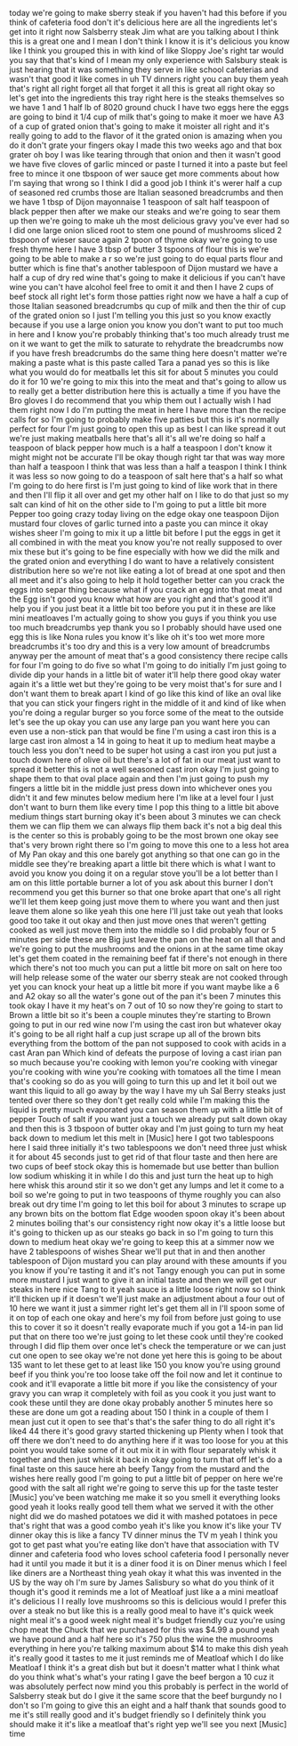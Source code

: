 today we're going to make sberry steak if you haven't had this before if you think of cafeteria food don't it's delicious here are all the ingredients let's get into it right now Salsberry steak Jim what are you talking about I think this is a great one and I mean I don't think I know it is it's delicious you know like I think you grouped this in with kind of like Sloppy Joe's right tar would you say that that's kind of I mean my only experience with Salsbury steak is just hearing that it was something they serve in like school cafeterias and wasn't that good it like comes in uh TV dinners right you can buy them yeah that's right all right forget all that forget it all this is great all right okay so let's get into the ingredients this tray right here is the steaks themselves so we have 1 and 1 half lb of 8020 ground chuck I have two eggs here the eggs are going to bind it 1/4 cup of milk that's going to make it moer we have A3 of a cup of grated onion that's going to make it moister all right and it's really going to add to the flavor of it the grated onion is amazing when you do it don't grate your fingers okay I made this two weeks ago and that box grater oh boy I was like tearing through that onion and then it wasn't good we have five cloves of garlic minced or paste I turned it into a paste but feel free to mince it one tbspoon of wer sauce get more comments about how I'm saying that wrong so I think I did a good job I think it's werer half a cup of seasoned red crumbs those are Italian seasoned breadcrumbs and then we have 1 tbsp of Dijon mayonnaise 1 teaspoon of salt half teaspoon of black pepper then after we make our steaks and we're going to sear them up then we're going to make uh the most delicious gravy you've ever had so I did one large onion sliced root to stem one pound of mushrooms sliced 2 tbspoon of wieser sauce again 2 tpoon of thyme okay we're going to use fresh thyme here I have 3 tbsp of butter 3 tspoons of flour this is we're going to be able to make a r so we're just going to do equal parts flour and butter which is fine that's another tablespoon of Dijon mustard we have a half a cup of dry red wine that's going to make it delicious if you can't have wine you can't have alcohol feel free to omit it and then I have 2 cups of beef stock all right let's form those patties right now we have a half a cup of those Italian seasoned breadcrumbs qu cup of milk and then the thir of cup of the grated onion so I just I'm telling you this just so you know exactly because if you use a large onion you know you don't want to put too much in here and I know you're probably thinking that's too much already trust me on it we want to get the milk to saturate to rehydrate the breadcrumbs now if you have fresh breadcrumbs do the same thing here doesn't matter we're making a paste what is this paste called Tara a panad yes so this is like what you would do for meatballs let this sit for about 5 minutes you could do it for 10 we're going to mix this into the meat and that's going to allow us to really get a better distribution here this is actually a time if you have the Bro gloves I do recommend that you whip them out I actually wish I had them right now I do I'm putting the meat in here I have more than the recipe calls for so I'm going to probably make five patties but this is it's normally perfect for four I'm just going to open this up as best I can like spread it out we're just making meatballs here that's all it's all we're doing so half a teaspoon of black pepper how much is a half a teaspoon I don't know it might might not be accurate I'll be okay though right tar that was way more than half a teaspoon I think that was less than a half a teaspon I think I think it was less so now going to do a teaspoon of salt here that's a half so what I'm going to do here first is I'm just going to kind of like work that in there and then I'll flip it all over and get my other half on I like to do that just so my salt can kind of hit on the other side to I'm going to put a little bit more Pepper too going crazy today living on the edge okay one teaspoon Dijon mustard four cloves of garlic turned into a paste you can mince it okay wishes sheer I'm going to mix it up a little bit before I put the eggs in get it all combined in with the meat you know you're not really supposed to over mix these but it's going to be fine especially with how we did the milk and the grated onion and everything I do want to have a relatively consistent distribution here so we're not like eating a lot of bread at one spot and then all meet and it's also going to help it hold together better can you crack the eggs into separ thing because what if you crack an egg into that meat and the Egg isn't good you know what how are you right and that's good it'll help you if you just beat it a little bit too before you put it in these are like mini meatloaves I'm actually going to show you guys if you think you use too much breadcrumbs yep thank you so I probably should have used one egg this is like Nona rules you know it's like oh it's too wet more more breadcrumbs it's too dry and this is a very low amount of breadcrumbs anyway per the amount of meat that's a good consistency there recipe calls for four I'm going to do five so what I'm going to do initially I'm just going to divide dip your hands in a little bit of water it'll help there good okay water again it's a little wet but they're going to be very moist that's for sure and I don't want them to break apart I kind of go like this kind of like an oval like that you can stick your fingers right in the middle of it and kind of like when you're doing a regular burger so you force some of the meat to the outside let's see the up okay you can use any large pan you want here you can even use a non-stick pan that would be fine I'm using a cast iron this is a large cast iron almost a 14 in going to heat it up to medium heat maybe a touch less you don't need to be super hot using a cast iron you put just a touch down here of olive oil but there's a lot of fat in our meat just want to spread it better this is not a well seasoned cast iron okay I'm just going to shape them to that oval place again and then I'm just going to push my fingers a little bit in the middle just press down into whichever ones you didn't it and few minutes below medium here I'm like at a level four I just don't want to burn them like every time I pop this thing to a little bit above medium things start burning okay it's been about 3 minutes we can check them we can flip them we can always flip them back it's not a big deal this is the center so this is probably going to be the most brown one okay see that's very brown right there so I'm going to move this one to a less hot area of My Pan okay and this one barely got anything so that one can go in the middle see they're breaking apart a little bit there which is what I want to avoid you know you doing it on a regular stove you'll be a lot better than I am on this little portable burner a lot of you ask about this burner I don't recommend you get this burner so that one broke apart that one's all right we'll let them keep going just move them to where you want and then just leave them alone so like yeah this one here I'll just take out yeah that looks good too take it out okay and then just move ones that weren't getting cooked as well just move them into the middle so I did probably four or 5 minutes per side these are Big just leave the pan on the heat on all that and we're going to put the mushrooms and the onions in at the same time okay let's get them coated in the remaining beef fat if there's not enough in there which there's not too much you can put a little bit more on salt on here too will help release some of the water our sberry steak are not cooked through yet you can knock your heat up a little bit more if you want maybe like a 6 and A2 okay so all the water's gone out of the pan it's been 7 minutes this took okay I have it my heat's on 7 out of 10 so now they're going to start to Brown a little bit so it's been a couple minutes they're starting to Brown going to put in our red wine now I'm using the cast iron but whatever okay it's going to be all right half a cup just scrape up all of the brown bits everything from the bottom of the pan not supposed to cook with acids in a cast Aran pan Which kind of defeats the purpose of loving a cast irian pan so much because you're cooking with lemon you're cooking with vinegar you're cooking with wine you're cooking with tomatoes all the time I mean that's cooking so do as you will going to turn this up and let it boil out we want this liquid to all go away by the way I have my uh Sal Berry steaks just tented over there so they don't get really cold while I'm making this the liquid is pretty much evaporated you can season them up with a little bit of pepper Touch of salt if you want just a touch we already put salt down okay and then this is 3 tbspoon of butter okay and I'm just going to turn my heat back down to medium let this melt in [Music] here I got two tablespoons here I said three initially it's two tablespoons we don't need three just whisk it for about 45 seconds just to get rid of that flour taste and then here are two cups of beef stock okay this is homemade but use better than bullion low sodium whisking it in while I do this and just turn the heat up to high here whisk this around stir it so we don't get any lumps and let it come to a boil so we're going to put in two teaspoons of thyme roughly you can also break out dry time I'm going to let this boil for about 3 minutes to scrape up any brown bits on the bottom flat Edge wooden spoon okay it's been about 2 minutes boiling that's our consistency right now okay it's a little loose but it's going to thicken up as our steaks go back in so I'm going to turn this down to medium heat okay we're going to keep this at a simmer now we have 2 tablespoons of wishes Shear we'll put that in and then another tablespoon of Dijon mustard you can play around with these amounts if you you know if you're tasting it and it's not Tangy enough you can put in some more mustard I just want to give it an initial taste and then we will get our steaks in here nice Tang to it yeah sauce is a little loose right now so I think it'll thicken up if it doesn't we'll just make an adjustment about a four out of 10 here we want it just a simmer right let's get them all in I'll spoon some of it on top of each one okay and here's my foil from before just going to use this to cover it so it doesn't really evaporate much if you got a 14-in pan lid put that on there too we're just going to let these cook until they're cooked through I did flip them over once let's check the temperature or we can just cut one open to see okay we're not done yet here this is going to be about 135 want to let these get to at least like 150 you know you're using ground beef if you think you're too loose take off the foil now and let it continue to cook and it'll evaporate a little bit more if you like the consistency of your gravy you can wrap it completely with foil as you cook it you just want to cook these until they are done okay probably another 5 minutes here so these are done um got a reading about 150 I think in a couple of them I mean just cut it open to see that's that's the safer thing to do all right it's like4 44 there it's good gravy started thickening up Plenty when I took that off there we don't need to do anything here if it was too loose for you at this point you would take some of it out mix it in with flour separately whisk it together and then just whisk it back in okay going to turn that off let's do a final taste on this sauce here ah beefy Tangy from the mustard and the wishes here really good I'm going to put a little bit of pepper on here we're good with the salt all right we're going to serve this up for the taste tester [Music] you've been watching me make it so you smell it everything looks good yeah it looks really good tell them what we served it with the other night did we do mashed potatoes we did it with mashed potatoes in pece that's right that was a good combo yeah it's like you know it's like your TV dinner okay this is like a fancy TV dinner minus the TV m yeah I think you got to get past what you're eating like don't have that association with TV dinner and cafeteria food who loves school cafeteria food I personally never had it until you made it but it is a diner food it is on Diner menus which I feel like diners are a Northeast thing yeah okay it what this was invented in the US by the way oh I'm sure by James Salisbury so what do you think of it though it's good it reminds me a lot of Meatloaf just like a a mini meatloaf it's delicious I I really love mushrooms so this is delicious would I prefer this over a steak no but like this is a really good meal to have it's quick week night meal it's a good week night meal it's budget friendly cuz you're using chop meat the Chuck that we purchased for this was $4.99 a pound yeah we have pound and a half here so it's 750 plus the wine the mushrooms everything in here you're talking maximum about $14 to make this dish yeah it's really good it tastes to me it just reminds me of Meatloaf which I do like Meatloaf I think it's a great dish but but it doesn't matter what I think what do you think what's what's your rating I gave the beef bergon a 10 cuz it was absolutely perfect now mind you this probably is perfect in the world of Salsberry steak but do I give it the same score that the beef burgundy no I don't so I'm going to give this an eight and a half thank that sounds good to me it's still really good and it's budget friendly so I definitely think you should make it it's like a meatloaf that's right yep we'll see you next [Music] time
